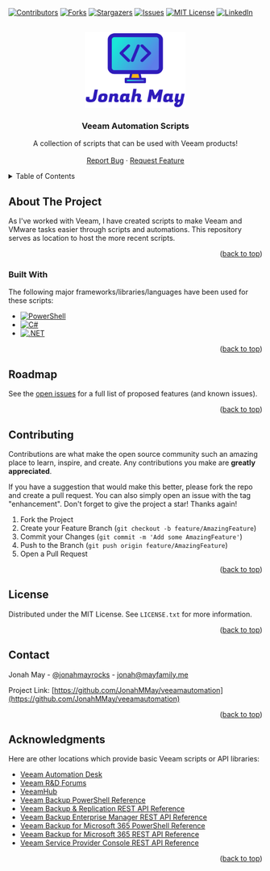 <!-- PROJECT SHIELDS -->
<!--
*** I'm using markdown "reference style" links for readability.
*** Reference links are enclosed in brackets [ ] instead of parentheses ( ).
*** See the bottom of this document for the declaration of the reference variables
*** for contributors-url, forks-url, etc. This is an optional, concise syntax you may use.
*** https://www.markdownguide.org/basic-syntax/#reference-style-links
-->
[![Contributors][contributors-shield]][contributors-url]
[![Forks][forks-shield]][forks-url]
[![Stargazers][stars-shield]][stars-url]
[![Issues][issues-shield]][issues-url]
[![MIT License][license-shield]][license-url]
[![LinkedIn][linkedin-shield]][linkedin-url]



<!-- PROJECT LOGO -->
<br />
<div align="center">
  <a href="https://github.com/othneildrew/Best-README-Template">
    <img src="images/Logo.png" alt="Logo" width="200" height="150">
  </a>

  <h3 align="center">Veeam Automation Scripts</h3>

  <p align="center">
    A collection of scripts that can be used with Veeam products!
    <br />
    <br />
    <a href="https://github.com/JonahMMay/veeamautomation/issues">Report Bug</a>
    ·
    <a href="https://github.com/JonahMMay/veeamautomation/issues">Request Feature</a>
  </p>
</div>



<!-- TABLE OF CONTENTS -->
<details>
  <summary>Table of Contents</summary>
  <ol>
    <li>
      <a href="#about-the-project">About The Project</a>
      <ul>
        <li><a href="#built-with">Built With</a></li>
      </ul>
    </li>
    <li>
      <a href="#getting-started">Getting Started</a>
      <ul>
        <li><a href="#prerequisites">Prerequisites</a></li>
        <li><a href="#installation">Installation</a></li>
      </ul>
    </li>
    <li><a href="#usage">Usage</a></li>
    <li><a href="#roadmap">Roadmap</a></li>
    <li><a href="#contributing">Contributing</a></li>
    <li><a href="#license">License</a></li>
    <li><a href="#contact">Contact</a></li>
    <li><a href="#acknowledgments">Acknowledgments</a></li>
  </ol>
</details>



<!-- ABOUT THE PROJECT -->
## About The Project

As I've worked with Veeam, I have created scripts to make Veeam and VMware tasks easier through scripts and automations. This repository serves as location to host the more recent scripts.

<p align="right">(<a href="#readme-top">back to top</a>)</p>



### Built With

The following major frameworks/libraries/languages have been used for these scripts:

* [![PowerShell][Powershell]][Powershell-url]
* [![C#][C#]][C#-url]
* [![.NET][.NET]][.NET-url]

<p align="right">(<a href="#readme-top">back to top</a>)</p>



<!-- ROADMAP -->
## Roadmap

See the [open issues](https://github.com/othneildrew/Best-README-Template/issues) for a full list of proposed features (and known issues).

<p align="right">(<a href="#readme-top">back to top</a>)</p>



<!-- CONTRIBUTING -->
## Contributing

Contributions are what make the open source community such an amazing place to learn, inspire, and create. Any contributions you make are **greatly appreciated**.

If you have a suggestion that would make this better, please fork the repo and create a pull request. You can also simply open an issue with the tag "enhancement".
Don't forget to give the project a star! Thanks again!

1. Fork the Project
2. Create your Feature Branch (`git checkout -b feature/AmazingFeature`)
3. Commit your Changes (`git commit -m 'Add some AmazingFeature'`)
4. Push to the Branch (`git push origin feature/AmazingFeature`)
5. Open a Pull Request

<p align="right">(<a href="#readme-top">back to top</a>)</p>



<!-- LICENSE -->
## License

Distributed under the MIT License. See `LICENSE.txt` for more information.

<p align="right">(<a href="#readme-top">back to top</a>)</p>



<!-- CONTACT -->
## Contact

Jonah May - [@jonahmayrocks](https://twitter.com/jonahmayrocks) - jonah@mayfamily.me

Project Link: [https://github.com/JonahMMay/veeamautomation](https://github.com/JonahMMay/veeamautomation)

<p align="right">(<a href="#readme-top">back to top</a>)</p>



<!-- ACKNOWLEDGMENTS -->
## Acknowledgments

Here are other locations which provide basic Veeam scripts or API libraries:

* [Veeam Automation Desk](https://community.veeam.com/groups/automation-desk-103)
* [Veeam R&D Forums](https://forums.veeam.com/)
* [VeeamHub](https://github.com/VeeamHub)
* [Veeam Backup PowerShell Reference](https://helpcenter.veeam.com/docs/backup/powershell/getting_started.html)
* [Veeam Backup & Replication REST API Reference](https://helpcenter.veeam.com/docs/backup/vbr_rest/rest_api_reference.html)
* [Veeam Backup Enterprise Manager REST API Reference](https://helpcenter.veeam.com/docs/backup/em_rest/overview.html)
* [Veeam Backup for Microsoft 365 PowerShell Reference](https://helpcenter.veeam.com/docs/vbo365/powershell/veeam_psreference.html)
* [Veeam Backup for Microsoft 365 REST API Reference](https://helpcenter.veeam.com/docs/vbo365/rest/overview.html)
* [Veeam Service Provider Console REST API Reference](https://helpcenter.veeam.com/docs/vac/rest/reference/vspc-rest.html)

<p align="right">(<a href="#readme-top">back to top</a>)</p>



<!-- MARKDOWN LINKS & IMAGES -->
<!-- https://www.markdownguide.org/basic-syntax/#reference-style-links -->
[contributors-shield]: https://img.shields.io/github/contributors/JonahMMay/veeamautomation.svg?style=for-the-badge
[contributors-url]: https://github.com/JonahMMay/veeamautomation/graphs/contributors
[forks-shield]: https://img.shields.io/github/forks/JonahMMay/veeamautomation.svg?style=for-the-badge
[forks-url]: https://github.com/JonahMMay/veeamautomation/network/members
[stars-shield]: https://img.shields.io/github/stars/JonahMMay/veeamautomation.svg?style=for-the-badge
[stars-url]: https://github.com/JonahMMay/veeamautomation/stargazers
[issues-shield]: https://img.shields.io/github/issues/JonahMMay/veeamautomation.svg?style=for-the-badge
[issues-url]: https://github.com/JonahMMay/veeamautomation/issues
[license-shield]: https://img.shields.io/github/license/JonahMMay/veeamautomation.svg?style=for-the-badge
[license-url]: https://github.com/JonahMMay/veeamautomation/blob/master/LICENSE.txt
[linkedin-shield]: https://img.shields.io/badge/-LinkedIn-black.svg?style=for-the-badge&logo=linkedin&colorB=555
[linkedin-url]: https://www.linkedin.com/in/jonah-m254/
[product-screenshot]: images/screenshot.png
[Next.js]: https://img.shields.io/badge/next.js-000000?style=for-the-badge&logo=nextdotjs&logoColor=white
[Next-url]: https://nextjs.org/
[React.js]: https://img.shields.io/badge/React-20232A?style=for-the-badge&logo=react&logoColor=61DAFB
[React-url]: https://reactjs.org/
[Vue.js]: https://img.shields.io/badge/Vue.js-35495E?style=for-the-badge&logo=vuedotjs&logoColor=4FC08D
[Vue-url]: https://vuejs.org/
[Angular.io]: https://img.shields.io/badge/Angular-DD0031?style=for-the-badge&logo=angular&logoColor=white
[Angular-url]: https://angular.io/
[Svelte.dev]: https://img.shields.io/badge/Svelte-4A4A55?style=for-the-badge&logo=svelte&logoColor=FF3E00
[Svelte-url]: https://svelte.dev/
[Laravel.com]: https://img.shields.io/badge/Laravel-FF2D20?style=for-the-badge&logo=laravel&logoColor=white
[Laravel-url]: https://laravel.com
[Bootstrap.com]: https://img.shields.io/badge/Bootstrap-563D7C?style=for-the-badge&logo=bootstrap&logoColor=white
[Bootstrap-url]: https://getbootstrap.com
[JQuery.com]: https://img.shields.io/badge/jQuery-0769AD?style=for-the-badge&logo=jquery&logoColor=white
[JQuery-url]: https://jquery.com 
[Powershell]: https://img.shields.io/badge/PowerShell-0769AD?style=for-the-badge&logo=powershell&logoColor=white
[Powershell-url]: https://learn.microsoft.com/en-us/powershell/
[.NET]: https://img.shields.io/badge/.NET-5C2D91?style=for-the-badge&logo=.net&logoColor=white
[.NET-url]: https://dotnet.microsoft.com/en-us/learn
[C#]: https://img.shields.io/badge/-C%23-239120?style=for-the-badge&logo=c-sharp&logoColor=white
[C#-url]: https://learn.microsoft.com/en-us/dotnet/csharp/
